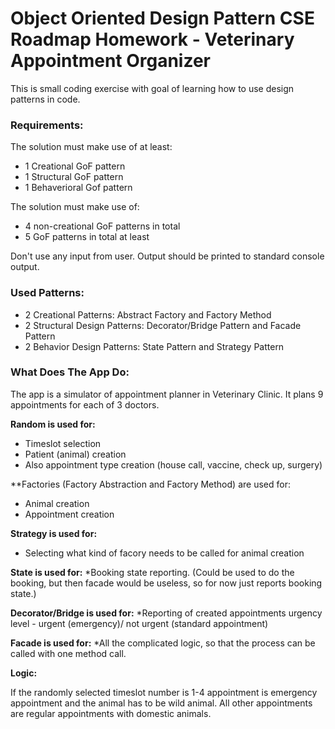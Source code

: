 # Object Oriented Design Pattern CSE Roadmap Homework - Veterinary Appointment Organizer

This is small coding exercise with goal of learning how to use design patterns in code.

### Requirements:
The solution must make use of at least:
* 1 Creational GoF pattern
* 1 Structural GoF pattern
* 1 Behaverioral Gof pattern

The solution must make use of:
* 4 non-creational GoF patterns in total
* 5 GoF patterns in total at least

Don't use any input from user.
Output should be printed to standard console output.

### Used Patterns:
* 2 Creational Patterns: Abstract Factory and Factory Method
* 2 Structural Design Patterns: Decorator/Bridge Pattern and Facade Pattern
* 2 Behavior Design Patterns: State Pattern and Strategy Pattern

### What Does The App Do:
The app is a simulator of appointment planner in Veterinary Clinic. It plans 9 appointments for each of 3 doctors.

**Random is used for:**
* Timeslot selection
* Patient (animal) creation
* Also appointment type creation (house call, vaccine, check up, surgery)

**Factories (Factory Abstraction and Factory Method) are used for:
* Animal creation
* Appointment creation

**Strategy is used for:**
* Selecting what kind of facory needs to be called for animal creation

**State is used for:**
*Booking state reporting. (Could be used to do the booking, but then facade would be useless, so for now just reports booking state.)

**Decorator/Bridge is used for:**
*Reporting of created appointments urgency level - urgent (emergency)/ not urgent (standard appointment)

**Facade is used for:**
*All the complicated logic, so that the process can be called with one method call.

**Logic:**

If the randomly selected timeslot number is 1-4 appointment is emergency appointment and the animal has to be wild animal.
All other appointments are regular appointments with domestic animals.
